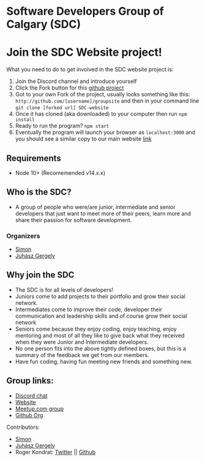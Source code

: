# Software Developers Group of Calgary (SDC)

# Join the SDC Website project!

What you need to do to get involved in the SDC website project is:

1. Join the Discord channel and introduce yourself
2. Click the Fork button for this [github project](https://github.com/software-developers-of-calgary/groupsite)
3. Got to your own Fork of the project, usually looks something like this: `http://github.com/[username]/groupsite` and then in your command line `git clone [forked url] SDC-website`
4. Once it has cloned (aka downloaded) to your computer then run `npm install`
5. Ready to run the program? `npm start`
6. Eventually the program will launch your browser as `localhost:3000` and you should see a similar copy to our main website [link](https://sdc.fyi/login)

## Requirements

- Node 10+ (Recomemended v14.x.x)

## Who is the SDC?

- A group of people who were/are junior, intermediate and senior developers that just want to meet more of their peers, learn more and share their passion for software development.

### Organizers

* [Simon](https://www.meetup.com/Software-Developers-Learning-Together/members/266256359/profile/?returnPage=1)
* [Juhász Gergely](https://www.meetup.com/Software-Developers-Learning-Together/members/263303135/profile/?returnPage=1)

## Why join the SDC

* The SDC is for all levels of developers!
* Juniors come to add projects to their portfolio and grow their social network.
* Intermediates come to improve their code, developer their communication and leadership skills and of course grow their social network
* Seniors come because they enjoy coding, enjoy teaching, enjoy mentoring and most of all they like to give back what they received when they were Junior and Intermediate developers.
* No one person fits into the above tightly defined boxes, but this is a summary of the feedback we get from our members.
* Have fun coding, having fun meeting new friends and something new.

## Group links:

* [Discord chat](https://discordapp.com/channels/515951809752465408/515952580103372810)
* [Website](https://sdc.fyi)
* [Meetup.com group](https://www.meetup.com/Software-Developers-Learning-Together)
* [Github Org](https://github.com/software-developers-of-calgary)

Contributors:
* [Simon](https://www.meetup.com/Software-Developers-Learning-Together/members/266256359/profile/?returnPage=1)
* [Juhász Gergely](https://www.meetup.com/Software-Developers-Learning-Together/members/263303135/profile/?returnPage=1)
* Roger Kondrat: [Twitter](https://twitter.com/misterhtmlcss) || [Github](https://github.com/misterhtmlcss)

